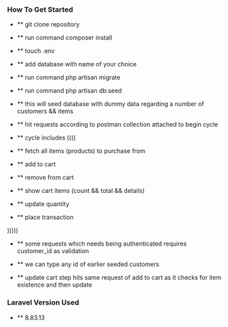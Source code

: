     
  
### How To Get Started

- ** git clone repository 

- ** run command composer install

- ** touch .env 

- ** add database with name of your choice

- ** run command php artisan migrate

- ** run command php artisan db:seed

- ** this will seed database with dummy data regarding a number of customers && items

- ** hit requests according to postman collection attached to begin cycle

- ** cycle includes ((((

- ** fetch all items (products) to purchase from
- ** add to cart
- ** remove from cart
- ** show cart items (count && total && details)
- ** update quantity
- ** place transaction

)))))

- ** some requests which needs being authenticated requires customer_id as validation

- ** we can type any id of earlier seeded customers 

- ** update cart step hits same request of add to cart as it checks for item existence and then update


### Laravel Version Used 

- ** 8.83.13